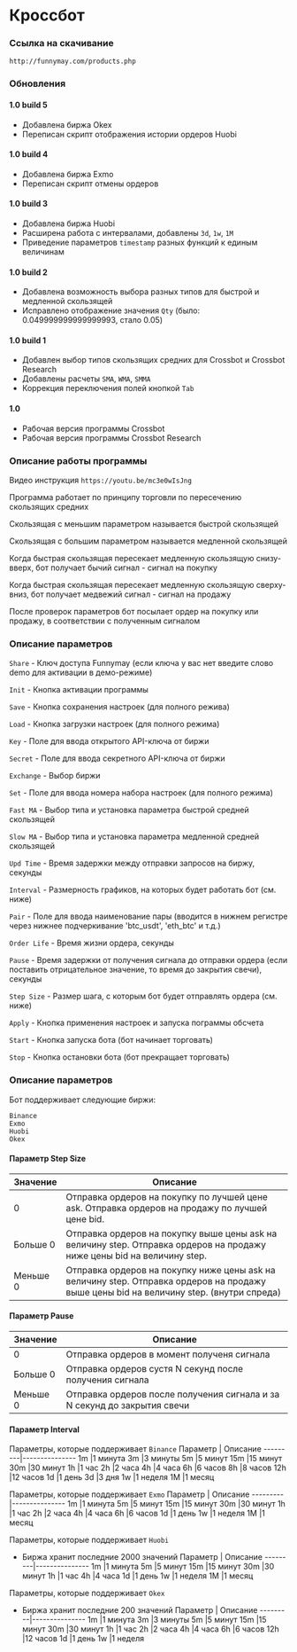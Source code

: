 # Кроссбот

### Ссылка на скачивание

`http://funnymay.com/products.php`

### Обновления

#### 1.0 build 5
* Добавлена биржа Okex
* Переписан скрипт отображения истории ордеров Huobi

#### 1.0 build 4
* Добавлена биржа Exmo
* Переписан скрипт отмены ордеров

#### 1.0 build 3
* Добавлена биржа Huobi
* Расширена работа с интервалами, добавлены `3d`, `1w`, `1M`
* Приведение параметров `timestamp` разных функций к единым величинам

#### 1.0 build 2
* Добавлена возможность выбора разных типов для быстрой и медленной скользящей
* Исправлено отображение значения `Qty` (было: 0.049999999999999993, стало 0.05)

#### 1.0 build 1
* Добавлен выбор типов скользящих средних для Crossbot и Crossbot Research
* Добавлены расчеты `SMA`, `WMA`, `SMMA`
* Коррекция переключения полей кнопкой `Tab`

#### 1.0
* Рабочая версия программы Crossbot
* Рабочая версия программы Crossbot Research

### Описание работы программы

Видео инструкция `https://youtu.be/mc3e0wIsJng`

Программа работает по принципу торговли по пересечению скользящих средних

Скользящая с меньшим параметром называется быстрой скользящей

Скользящая с большим параметром называется медленной скользящей

Когда быстрая скользящая пересекает медленную скользящую снизу-вверх, бот получает бычий сигнал - сигнал на покупку

Когда быстрая скользящая пересекает медленную скользящую сверху-вниз, бот получает медвежий сигнал - сигнал на продажу

После проверок параметров бот посылает ордер на покупку или продажу, в соответствии с полученным сигналом

### Описание параметров

`Share` - Ключ доступа Funnymay (если ключа у вас нет введите слово demo для активации в демо-режиме)

`Init` - Кнопка активации программы

`Save` - Кнопка сохранения настроек (для полного режива)

`Load` - Кнопка загрузки настроек (для полного режима)

`Key` - Поле для ввода открытого API-ключа от биржи

`Secret` - Поле для ввода секретного API-ключа от биржи

`Exchange` - Выбор биржи

`Set` - Поле для ввода номера набора настроек (для полного режима)

`Fast MA` - Выбор типа и установка параметра быстрой средней скользящей

`Slow MA` - Выбор типа и установка параметра медленной средней скользящей

`Upd Time` - Время задержки между отправки запросов на биржу, секунды

`Interval` - Размерность графиков, на которых будет работать бот (см. ниже)

`Pair` - Поле для ввода наименование пары (вводится в нижнем регистре через нижнее подчеркивание 'btc_usdt', 'eth_btc' и т.д.)

`Order Life` - Время жизни ордера, секунды

`Pause` - Время задержки от получения сигнала до отправки ордера (если поставить отрицательное значение, то время до закрытия свечи), секунды

`Step Size` - Размер шага, с которым бот будет отправлять ордера (см. ниже)

`Apply` - Кнопка применения настроек и запуска пограммы обсчета

`Start` - Кнопка запуска бота (бот начинает торговать)

`Stop` - Кнопка остановки бота (бот прекращает торговать)

### Описание параметров

Бот поддерживает следующие биржи:
```
Binance
Exmo
Huobi
Okex
```

#### Параметр Step Size
Значение | Описание
---------|-----------------
0        |Отправка ордеров на покупку по лучшей цене ask. Отправка ордеров на продажу по лучшей цене bid.
Больше 0 |Отправка ордеров на покупку выше цены ask на величину step. Отправка ордеров на продажу ниже цены bid на величину step.
Меньше 0 |Отправка ордеров на покупку ниже цены ask на величину step. Отправка ордеров на продажу выше цены bid на величину step. (внутри спреда)

#### Параметр Pause
Значение |Описание
---------|----------------
0        |Отправка ордеров в момент полученя сигнала
Больше 0 |Отправка ордеров сустя N секунд после получения сигнала
Меньше 0 |Отправка ордеров после получения сигнала и за N секунд до закрытия свечи

#### Параметр Interval

Параметры, которые поддерживает `Binance`
Параметр | Описание
---------|---------------
1m       |1 минута
3m       |3 минуты
5m       |5 минут
15m      |15 минут
30m      |30 минут
1h       |1 час
2h       |2 часа
4h       |4 часа
6h       |6 часов
8h       |8 часов
12h      |12 часов
1d       |1 день
3d       |3 дня
1w       |1 неделя
1M       |1 месяц

Параметры, которые поддерживает `Exmo`
Параметр | Описание
---------|---------------
1m       |1 минута
5m       |5 минут
15m      |15 минут
30m      |30 минут
1h       |1 час
2h       |2 часа
4h       |4 часа
6h       |6 часов
1d       |1 день
1w       |1 неделя
1M       |1 месяц

Параметры, которые поддерживает `Huobi`
* Биржа хранит последние 2000 значений
Параметр | Описание
---------|---------------
1m       |1 минута
5m       |5 минут
15m      |15 минут
30m      |30 минут
1h       |1 час
4h       |4 часа
1d       |1 день
1w       |1 неделя
1M       |1 месяц

Параметры, которые поддерживает `Okex`
* Биржа хранит последние 200 значений
Параметр | Описание
---------|---------------
1m       |1 минута
3m       |3 минуты
5m       |5 минут
15m      |15 минут
30m      |30 минут
1h       |1 час
2h       |2 часа
4h       |4 часа
6h       |6 часов
12h      |12 часов
1d       |1 день
1w       |1 неделя
